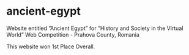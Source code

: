 # ancient-egypt

Website entitled ”Ancient Egypt” for ”History and Society in the Virtual World” Web Competition - Prahova County, Romania

This website won 1st Place Overall.
